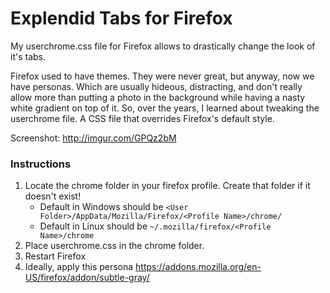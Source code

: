 Explendid Tabs for Firefox
==========================

My userchrome.css file for Firefox allows to drastically change the look of it's tabs.

Firefox used to have themes. They were never great, but anyway, now we have personas. Which are
usually hideous, distracting, and don't really allow more than putting a photo in the background
while having a nasty white gradient on top of it. So, over the years, I learned about tweaking 
the userchrome file. A CSS file that overrides Firefox's default style.

Screenshot: http://imgur.com/GPQz2bM

### Instructions
1. Locate the chrome folder in your firefox profile. Create that folder if it doesn't exist!
   * Default in Windows should be 
`<User Folder>/AppData/Mozilla/Firefox/<Profile Name>/chrome/`
   * Default in Linux should be
`~/.mozilla/firefox/<Profile Name>/chrome`
2. Place userchrome.css in the chrome folder.
3. Restart Firefox
4. Ideally, apply this persona https://addons.mozilla.org/en-US/firefox/addon/subtle-gray/